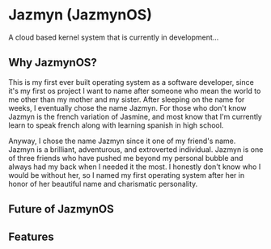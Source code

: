 # Jazmyn (JazmynOS)
A cloud based kernel system that is currently in development...

## Why JazmynOS?
This is my first ever built operating system as a software developer, since it's my first os project I want to name after someone who mean the world to me other than my mother and my sister. After sleeping on the name for weeks, I eventually chose the name Jazmyn. For those who don't know Jazmyn is the french variation of Jasmine, and most know that I'm currently learn to speak french along with learning spanish in high school. 

Anyway, I chose the name Jazmyn since it one of my friend's name. Jazmyn is a brilliant, adventurous, and extroverted individual. Jazmyn is one of three friends who have pushed me beyond my personal bubble and always had my back when I needed it the most. I honestly don't know who I would be without her, so I named my first operating system after her in honor of her beautiful name and charismatic personality.

## Future of JazmynOS

## Features

